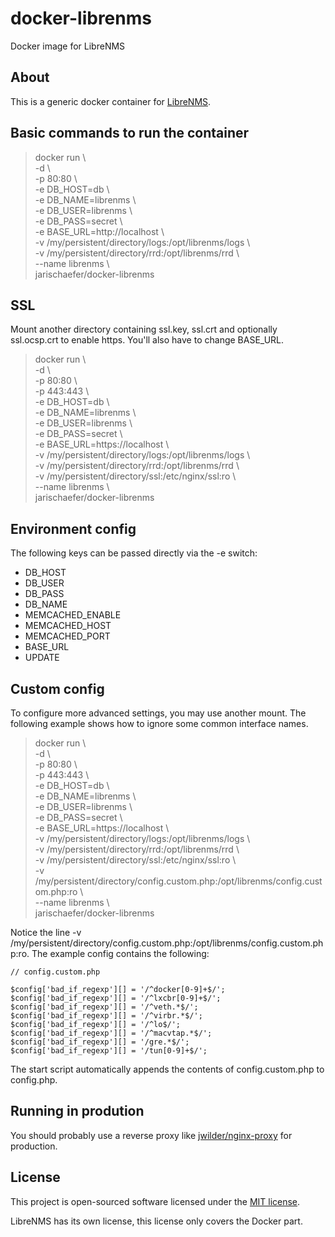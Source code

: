 # docker-librenms
Docker image for LibreNMS

## About

This is a generic docker container for [LibreNMS](http://www.librenms.org/).

## Basic commands to run the container

> docker run \  
>   -d \  
>   -p 80:80 \  
>   -e DB_HOST=db \  
>   -e DB_NAME=librenms \  
>   -e DB_USER=librenms \  
>   -e DB_PASS=secret \  
>   -e BASE_URL=http://localhost \  
>   -v /my/persistent/directory/logs:/opt/librenms/logs \  
>   -v /my/persistent/directory/rrd:/opt/librenms/rrd \  
>   --name librenms \  
>   jarischaefer/docker-librenms

## SSL

Mount another directory containing ssl.key, ssl.crt and optionally ssl.ocsp.crt to enable https.
You'll also have to change BASE_URL.

> docker run \  
>   -d \  
>   -p 80:80 \  
>   -p 443:443 \  
>   -e DB_HOST=db \  
>   -e DB_NAME=librenms \  
>   -e DB_USER=librenms \  
>   -e DB_PASS=secret \  
>   -e BASE_URL=https://localhost \  
>   -v /my/persistent/directory/logs:/opt/librenms/logs \  
>   -v /my/persistent/directory/rrd:/opt/librenms/rrd \  
>   -v /my/persistent/directory/ssl:/etc/nginx/ssl:ro \  
>   --name librenms \  
>   jarischaefer/docker-librenms

## Environment config

The following keys can be passed directly via the -e switch:

* DB_HOST
* DB_USER
* DB_PASS
* DB_NAME
* MEMCACHED_ENABLE
* MEMCACHED_HOST
* MEMCACHED_PORT
* BASE_URL
* UPDATE

## Custom config

To configure more advanced settings, you may use another mount.
The following example shows how to ignore some common interface names.

> docker run \  
>   -d \  
>   -p 80:80 \  
>   -p 443:443 \  
>   -e DB_HOST=db \  
>   -e DB_NAME=librenms \  
>   -e DB_USER=librenms \  
>   -e DB_PASS=secret \  
>   -e BASE_URL=https://localhost \  
>   -v /my/persistent/directory/logs:/opt/librenms/logs \  
>   -v /my/persistent/directory/rrd:/opt/librenms/rrd \  
>   -v /my/persistent/directory/ssl:/etc/nginx/ssl:ro \  
>   -v /my/persistent/directory/config.custom.php:/opt/librenms/config.custom.php:ro \  
>   --name librenms \  
>   jarischaefer/docker-librenms

Notice the line -v /my/persistent/directory/config.custom.php:/opt/librenms/config.custom.php:ro.
The example config contains the following:

```
// config.custom.php

$config['bad_if_regexp'][] = '/^docker[0-9]+$/';
$config['bad_if_regexp'][] = '/^lxcbr[0-9]+$/';
$config['bad_if_regexp'][] = '/^veth.*$/';
$config['bad_if_regexp'][] = '/^virbr.*$/';
$config['bad_if_regexp'][] = '/^lo$/';
$config['bad_if_regexp'][] = '/^macvtap.*$/';
$config['bad_if_regexp'][] = '/gre.*$/';
$config['bad_if_regexp'][] = '/tun[0-9]+$/';
```

The start script automatically appends the contents of config.custom.php to config.php.

## Running in prodution

You should probably use a reverse proxy like [jwilder/nginx-proxy](https://github.com/jwilder/nginx-proxy) for production.

## License

This project is open-sourced software licensed under the [MIT license](http://opensource.org/licenses/MIT).

LibreNMS has its own license, this license only covers the Docker part.